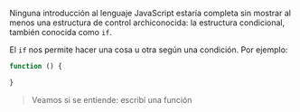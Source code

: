 Ninguna introducción al lenguaje JavaScript estaría completa sin mostrar al menos una estructura de control archiconocida: la estructura condicional, también conocida como `if`. 

El `if` nos permite hacer una cosa u otra según una condición. Por ejemplo: 

```javascript
function () {

}
```

> Veamos si se entiende: escribí una función 